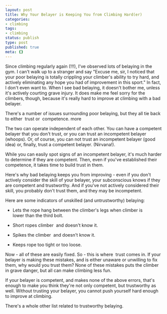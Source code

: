 ```yaml
---
layout: post
title: Why Your Belayer is Keeping You from Climbing Hard(er)
categories:
- climbing
tags:
- climbing
status: publish
type: post
published: true
meta: {}
---
```




Since climbing regularly again (!!!), I've observed lots of belaying in the gym. I can't walk up to a stranger and say "Excuse me, sir, I noticed that your poor belaying is totally crippling your climber's ability to try hard, and actively eliminating any hope you had of improvement in this sport."
In fact, I don't even want to. When I see bad belaying, it doesn't bother me, unless it's actively courting grave injury. It does make me feel sorry for the climbers, though, because it's really hard to improve at climbing with a bad belayer.



There's a number of issues surrounding poor belaying, but they all tie back to either 
trust or 
competence.
more



The two 
can operate independent of each other. You can have a competent belayer that you don't trust, or you can trust an incompetent belayer (whoops). Or, of course, you can not trust an incompetent belayer (good idea) or, finally, trust a competent belayer. (Nirvana!).



While you can easily spot signs of an incompetent belayer, it's much harder to determine if they are competent. Then, even if you've established their competence, it takes time to build trust in them.



Here's why bad belaying keeps you from improving - even if you don't actively consider the skill of your belayer, your subconscious knows if they are competent and trustworthy. And if you've not actively considered their skill, you probably don't trust them, and they may be incompetent.



Here are some indicators of unskilled (and untrustworthy) belaying:


* Lets the rope hang between the climber's legs when climber is lower than the third bolt.


* Short ropes climber 
and doesn't know it.


* Spikes the climber 
and doesn't know it.


* Keeps rope too tight or too loose.


Now - all of these are easily fixed. So - this is where 
trust comes in. If your belayer is making these mistakes, and is either unaware or unwilling to fix them, why would you trust them? None of these mistakes puts the climber in grave danger, but all can make climbing 
 less fun.



If your belayer is competent, and makes none of the above errors, that's enough to make you think they're not only competent, but trustworthy as well. Without 
trusting your belayer, you cannot push yourself hard enough to improve at climbing.



There's a whole other list related to trustworthy belaying.
